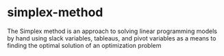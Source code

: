 # simplex-method
The Simplex method is an approach to solving linear programming models by hand using slack variables, tableaus, and pivot variables as a means to finding the optimal solution of an optimization problem
